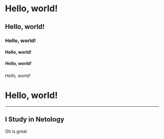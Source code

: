 # Hello, world!
## Hello, world!
### Hello, world!
#### Hello, world!
##### Hello, world!
###### Hello, world!
# Hello, world!
---
## I Study in Netology


Git is great
